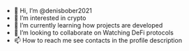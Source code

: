 - 👋 Hi, I’m @denisbober2021
- 👀 I’m interested in crypto
- 🌱 I’m currently learning how projects are developed
- 💞️ I’m looking to collaborate on Watching DeFi protocols
- 📫 How to reach me see contacts in the profile description

<!---
denisbober2021/denisbober2021 is a ✨ special ✨ repository because its `README.md` (this file) appears on your GitHub profile.
You can click the Preview link to take a look at your changes.
--->
